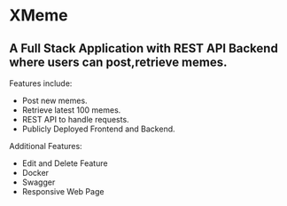 # XMeme

## A Full Stack Application with REST API Backend where users can post,retrieve memes.  

Features include:

- Post new memes.
- Retrieve latest 100 memes.
- REST API to handle requests.
- Publicly Deployed Frontend and Backend.

Additional Features:
 
- Edit and Delete Feature 
- Docker
- Swagger
- Responsive Web Page


